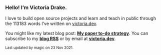 ### Hello! I’m Victoria Drake.

I love to build open source projects and learn and teach in public through the 113183 words I’ve written on [victoria.dev](https://victoria.dev).

You might like my latest blog post: **[My paper to-do strategy](https://victoria.dev/blog/my-paper-to-do-strategy/)**. You can subscribe to my [**blog RSS**](https://victoria.dev/index.xml) or by email at [**victoria.dev**](https://victoria.dev).

<sub>Last updated by magic on 23 Nov 2021.</sub>
